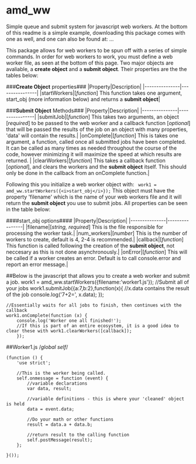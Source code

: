 # amd_ww
Simple queue and submit system for javascript web workers. At the bottom of this readme is a simple example, downloading this package comes with one as well, and one can also be found at: ...

This package allows for web workers to be spun off with a series of simple commands. In order for web workers to work, you must define a web worker file, as seen at the bottom of this page. Two major objects are avaliable, a **create object** and a **submit object**. Their properties are the the tables below:

###**Create Object** properties###
|Property|Description|
|---------------|----------------|
|startWorkers|[*function*] This function takes one argument, start_obj (more information below) and returns a **submit object**|

###**Submit Object** Methods###
|Property|Description|
|---------------|----------------|
|submitJob|[*function*] This takes two arguments, an object [*required*] to be passed to the web worker and a callback function [*optional*] that will be passed the results of the job on an object with many properties, 'data' will contain the results.|
|onComplete|[*function*] This is takes one argument, a function, called once all submitted jobs have been completed. It can be called as many times as needed throughout the course of the code, however minimizing it will maximize the speed at which results are returned. |
|clearWorkers|[*function*] This takes a callback function [*optional*], and clears the workers and the **submit object** itself. This should only be done in the callback from an onComplete function.|

Following this you initialize a web worker object with:
   ``` work1 = amd_ww.startWorkers({<i>start_obj</i>});```
This object must have the property 'filename' which is the name of your web workers file and it will return the **submit object** you use to submit jobs. All properties can be seen in the table below:

####start_obj options####
|Property|Description|
|---------------|----------------|
|filename|[*string, required*] This is the file responsible for processing the worker task.|
|num_workers|[*number*] This is the number of workers to create, default is 4, 2-4 is recommended.|
|callback|[*function*] This function is called following the creation of the **submit object**, not neccesary as this is not done asynchronously.|
|onError|[*function*] This will be called if a worker creates an error. Default is to call console.error and report an error message.|

##Below is the javascript that allows you to create a web worker and submit a job.
    work1 = amd_ww.startWorkers({filename:'worker1.js'});
    //Submit all of your jobs
    work1.submitJob({a:7,b:2},function(x){
        //x.data contains the result of the job
        console.log('7+2=', x.data);
    });

    //Essentially waits for all jobs to finish, then continues with the callback
    work1.onComplete(function (x) {
        console.log('Worker one all finished!');
        //If this is part of an entire ecosystem, it is a good idea to clear these with work1.clearWorkers([callback]);
        });

##Worker1.js
    /*global self*/

    (function () {
        'use strict';

        //This is the worker being called.
        self.onmessage = function (event) {
            //variable declarations
            var data, result;

            //variable definitions - this is where your 'cleaned' object is held
            data = event.data;

            //Do your math or other functions
            result = data.a + data.b;

            //return result to the calling function
            self.postMessage(result);
        };

    }());


        
